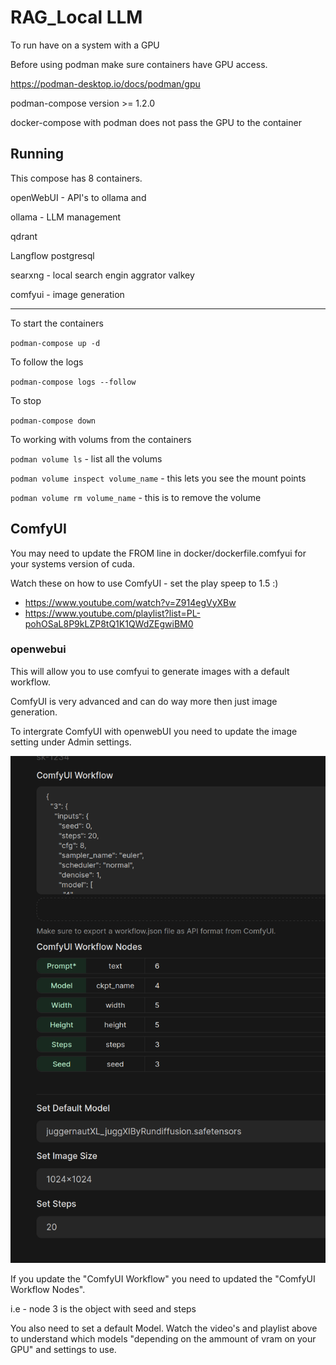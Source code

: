 # RAG_Local LLM

To run have on a system with a GPU

Before using podman make sure containers have GPU access.

https://podman-desktop.io/docs/podman/gpu

podman-compose version >= 1.2.0

docker-compose with podman does not pass the GPU to the container

## Running

This compose has 8 containers.

openWebUI - API's to ollama and

ollama - LLM management

qdrant

Langflow
    postgresql

searxng - local search engin aggrator
    valkey

comfyui - image generation

---

To start the containers

`podman-compose up -d`

To follow the logs

`podman-compose logs --follow`

To stop

`podman-compose down`

To working with volums from the containers

`podman volume ls` - list all the volums

`podman volume inspect volume_name` - this lets you see the mount points

`podman volume rm volume_name` - this is to remove the volume

## ComfyUI

You may need to update the FROM line in docker/dockerfile.comfyui for your systems version of cuda.

Watch these on how to use ComfyUI - set the play speep to 1.5 :)

- https://www.youtube.com/watch?v=Z914egVyXBw
- https://www.youtube.com/playlist?list=PL-pohOSaL8P9kLZP8tQ1K1QWdZEgwiBM0

### openwebui

This will allow you to use comfyui to generate images with a default workflow.

ComfyUI is very advanced and can do way more then just image generation.

To intergrate ComfyUI with openwebUI you need to update the image setting under Admin settings.

![alt text](docs/images/image.png)

If you update the "ComfyUI Workflow" you need to updated the "ComfyUI Workflow Nodes".

i.e - node 3 is the object with seed and steps

You also need to set a default Model. Watch the video's and playlist above to understand which models "depending on  the ammount of vram on your GPU" and settings to use.
